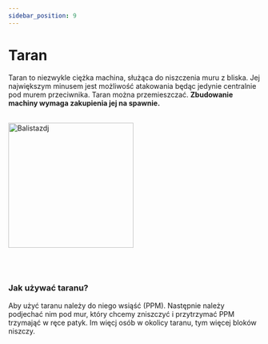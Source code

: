 ```yaml
---
sidebar_position: 9
---
```

# Taran
Taran to niezwykle ciężka machina, służąca do niszczenia muru z bliska. Jej największym minusem jest możliwość atakowania będąc jedynie centralnie pod murem przeciwnika. Taran można przemieszczać. **Zbudowanie machiny wymaga zakupienia jej na spawnie.**
<br></br>
<div class="box">
    <img 
    src={require('./img/taran.png').default}
    alt="Balistazdj"
    width="250"
    />
</div>



<br></br>

### Jak używać taranu?
Aby użyć taranu należy do niego wsiąść (PPM). Następnie należy podjechać nim pod mur, który chcemy zniszczyć i przytrzymać PPM trzymająć w ręce patyk. Im więcj osób w okolicy taranu, tym więcej bloków niszczy.

<br></br>
